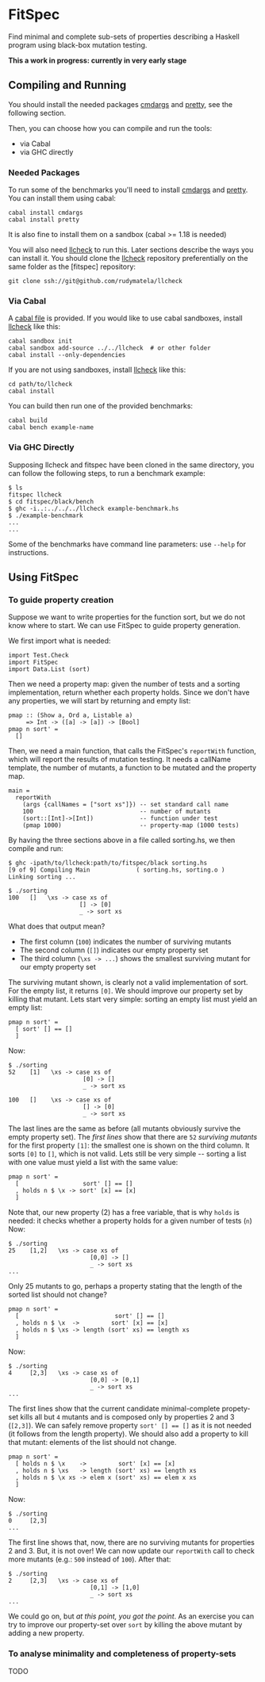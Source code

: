 FitSpec
=======

Find minimal and complete sub-sets of properties
describing a Haskell program
using black-box mutation testing.

**This a work in progress: currently in very early stage**


Compiling and Running
---------------------

You should install the needed packages [cmdargs] and [pretty], see the
following section.

Then, you can choose how you can compile and run the tools:

* via Cabal
* via GHC directly


### Needed Packages

To run some of the benchmarks you'll need to install [cmdargs] and [pretty].
You can install them using cabal:

	cabal install cmdargs
	cabal install pretty


It is also fine to install them on a sandbox (cabal >= 1.18 is needed)

You will also need [llcheck] to run this.
Later sections describe the ways you can install it.
You should clone the [llcheck] repository
preferentially on the same folder as the [fitspec] repository:

	git clone ssh://git@github.com/rudymatela/llcheck


### Via Cabal

A [cabal file] is provided.  If you would like to use cabal sandboxes,
install [llcheck] like this:

	cabal sandbox init
	cabal sandbox add-source ../../llcheck  # or other folder
	cabal install --only-dependencies


If you are not using sandboxes, install [llcheck] like this:

	cd path/to/llcheck
	cabal install


You can build then run one of the provided benchmarks:

	cabal build
	cabal bench example-name


### Via GHC Directly

Supposing llcheck and fitspec have been cloned in the same directory, you can
follow the following steps, to run a benchmark example:

	$ ls
	fitspec llcheck
	$ cd fitspec/black/bench
	$ ghc -i..:../../../llcheck example-benchmark.hs
	$ ./example-benchmark
	...
	...


Some of the benchmarks have command line parameters:
use `--help` for instructions.


Using FitSpec
-------------

### To guide property creation

Suppose we want to write properties for the function sort,
but we do not know where to start.
We can use FitSpec to guide property generation.


We first import what is needed:

	import Test.Check
	import FitSpec
	import Data.List (sort)


Then we need a property map: given the number of tests and a sorting
implementation, return whether each property holds.  Since we don't have any
properties, we will start by returning and empty list:

	pmap :: (Show a, Ord a, Listable a)
	     => Int -> ([a] -> [a]) -> [Bool]
	pmap n sort' =
	  []


Then, we need a main function, that calls the FitSpec's `reportWith` function,
which will report the results of mutation testing.  It needs a callName
template, the number of mutants, a function to be mutated and the property map.

	main =
	  reportWith
	    (args {callNames = ["sort xs"]}) -- set standard call name
	    100                              -- number of mutants
	    (sort::[Int]->[Int])             -- function under test
	    (pmap 1000)                      -- property-map (1000 tests)


By having the three sections above in a file called sorting.hs,
we then compile and run:

	$ ghc -ipath/to/llcheck:path/to/fitspec/black sorting.hs
	[9 of 9] Compiling Main             ( sorting.hs, sorting.o )
	Linking sorting ...

	$ ./sorting
	100   []   \xs -> case xs of
	                    [] -> [0]
	                    _ -> sort xs

What does that output mean?

* The first column  (`100`)
  indicates the number of surviving mutants
* The second column (`[]`)
  indicates our empty property set
* The third column  (`\xs -> ...`)
  shows the smallest surviving mutant for our empty property set

The surviving mutant shown, is clearly not a valid implementation of sort.  For
the empty list, it returns `[0]`.  We should improve our property set by
killing that mutant.  Lets start very simple: sorting an empty list must yield
an empty list:

	pmap n sort' =
	  [ sort' [] == []
	  ]

Now:

	$ ./sorting
	52    [1]   \xs -> case xs of
	                     [0] -> []
	                     _ -> sort xs

	100   []    \xs -> case xs of
	                     [] -> [0]
	                     _ -> sort xs

The last lines are the same as before (all mutants obviously survive the empty
property set).  The *first lines* show that there are `52` *surviving mutants*
for the first property `[1]`: the smallest one is shown on the third column.
It sorts `[0]` to `[]`, which is not valid.  Lets still be very simple --
sorting a list with one value must yield a list with the same value:

	pmap n sort' =
	  [                  sort' [] == []
	  , holds n $ \x -> sort' [x] == [x]
	  ]

Note that, our new property (2) has a free variable, that is why `holds` is
needed: it checks whether a property holds for a given number of tests (`n`)
Now:

	$ ./sorting
	25    [1,2]   \xs -> case xs of
	                       [0,0] -> []
	                       _ -> sort xs
	...

Only 25 mutants to go, perhaps a property stating that the length of the sorted
list should not change?

	pmap n sort' =
	  [                           sort' [] == []
	  , holds n $ \x  ->         sort' [x] == [x]
	  , holds n $ \xs -> length (sort' xs) == length xs
	  ]

Now:

	$ ./sorting
	4     [2,3]   \xs -> case xs of
	                       [0,0] -> [0,1]
	                       _ -> sort xs
	...

The first lines show that the current candidate minimal-complete propety-set
kills all but `4` mutants and is composed only by properties 2 and 3 (`[2,3]`).
We can safely remove property `sort' [] == []` as it is not needed (it follows
from the length property).  We should also add a property to kill that mutant:
elements of the list should not change.

	pmap n sort' =
	  [ holds n $ \x    ->         sort' [x] == [x]
	  , holds n $ \xs   -> length (sort' xs) == length xs
	  , holds n $ \x xs -> elem x (sort' xs) == elem x xs
	  ]

Now:

	$ ./sorting
	0     [2,3]
	...

The first line shows that, now, there are no surviving mutants for properties 2
and 3.  But, it is not over!  We can now update our `reportWith` call to check
more mutants (e.g.: `500` instead of `100`).  After that:

	$ ./sorting
	2     [2,3]   \xs -> case xs of
	                       [0,1] -> [1,0]
	                       _ -> sort xs
	...

We could go on, but *at this point, you got the point*.  As an exercise you can
try to improve our property-set over `sort` by killing the above mutant by
adding a new property.


### To analyse minimality and completeness of property-sets

TODO



[llcheck]: https://github.com/rudymatela/llcheck
[cmdargs]: https://hackage.haskell.org/package/cmdargs
[pretty]: https://hackage.haskell.org/package/pretty
[cabal file]: fitspec.cabal
